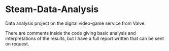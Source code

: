 # Steam-Data-Analysis
Data analysis project on the digital video-game service from Valve.

There are comments inside the code giving basic analysis and interpretations of the results, but I have a full report written that can be sent on request.
